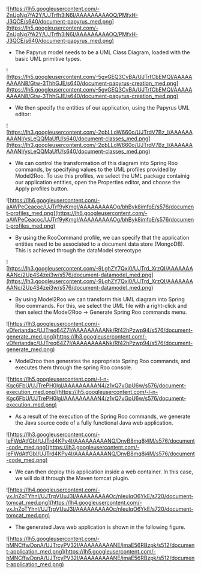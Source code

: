 ![https://lh5.googleusercontent.com/-ZnUgNg7fA2Y/UJTrfh3iN6I/AAAAAAAAAOQ/PMfxH-J3QCE/s640/document-papyrus_med.png](https://lh5.googleusercontent.com/-ZnUgNg7fA2Y/UJTrfh3iN6I/AAAAAAAAAOQ/PMfxH-J3QCE/s640/document-papyrus_med.png)

  * The Papyrus model needs to be a UML Class Diagram, loaded with the basic UML primitive types.

![https://lh5.googleusercontent.com/-5gvGEQ3CvBA/UJTrfCbEMQI/AAAAAAAAAN8/Gtw-3ThhGJE/s640/document-papyrus-creation_med.png](https://lh5.googleusercontent.com/-5gvGEQ3CvBA/UJTrfCbEMQI/AAAAAAAAAN8/Gtw-3ThhGJE/s640/document-papyrus-creation_med.png)

  * We then specify the entities of our application, using the Papyrus UML editor:

![https://lh3.googleusercontent.com/-2pbLLoW660o/UJTrdV7Bz_I/AAAAAAAAANI/ysLeQQMaUfU/s640/document-classes_med.png](https://lh3.googleusercontent.com/-2pbLLoW660o/UJTrdV7Bz_I/AAAAAAAAANI/ysLeQQMaUfU/s640/document-classes_med.png)

  * We can control the transformation of this diagram into Spring Roo commands, by specifying values to the UML profiles provided by Model2Roo. To use this profiles, we select the UML package containig our application entities, open the Properties editor, and choose the Apply profiles button.

![https://lh6.googleusercontent.com/-aAWPeCeacoc/UJTrf9yKmgI/AAAAAAAAAOg/bhByk8imfoE/s576/document-profiles_med.png](https://lh6.googleusercontent.com/-aAWPeCeacoc/UJTrf9yKmgI/AAAAAAAAAOg/bhByk8imfoE/s576/document-profiles_med.png)

  * By using the RooCommand profile, we can specify that the application entities need to be associated to a document data store (MongoDB). This is achieved through the dataModel stereotype.

![https://lh3.googleusercontent.com/-9LghZY7Qxi0/UJTrd_XrzQI/AAAAAAAAANc/2Up4S4zei3w/s576/document-datamodel_med.png](https://lh3.googleusercontent.com/-9LghZY7Qxi0/UJTrd_XrzQI/AAAAAAAAANc/2Up4S4zei3w/s576/document-datamodel_med.png)

  * By using Model2Roo we can transform this UML diagram into Spring Roo commands. For this, we select the UML file with a right-click and then select the Model2Roo -> Generate Spring Roo commands menu.

![https://lh3.googleusercontent.com/-vDferiandac/UJTreq64Z7I/AAAAAAAAANk/Rf42hPzwp94/s576/document-generate_med.png](https://lh3.googleusercontent.com/-vDferiandac/UJTreq64Z7I/AAAAAAAAANk/Rf42hPzwp94/s576/document-generate_med.png)

  * Model2roo then generates the appropriate Spring Roo commands, and executes them through the spring Roo console.

![https://lh5.googleusercontent.com/-l-n-Kgc6FbU/UJTrePH0lgI/AAAAAAAAAN4/z1vQ7vGpU6w/s576/document-execution_med.png](https://lh5.googleusercontent.com/-l-n-Kgc6FbU/UJTrePH0lgI/AAAAAAAAAN4/z1vQ7vGpU6w/s576/document-execution_med.png)

  * As a result of the execution of the Spring Roo commands, we generate the Java source code of a fully functional Java web application.

![https://lh3.googleusercontent.com/-leFWdAtfGbI/UJTrd4KPy4I/AAAAAAAAANQ/DnvB8mq8j4M/s576/document-code_med.png](https://lh3.googleusercontent.com/-leFWdAtfGbI/UJTrd4KPy4I/AAAAAAAAANQ/DnvB8mq8j4M/s576/document-code_med.png)

  * We can then deploy this application inside a web container. In this case, we will do it through the Maven tomcat plugin.

![https://lh4.googleusercontent.com/-yxJnZoTYhnI/UJTrgVUuJ3I/AAAAAAAAAOc/nIeuIqO6YkE/s720/document-tomcat_med.png](https://lh4.googleusercontent.com/-yxJnZoTYhnI/UJTrgVUuJ3I/AAAAAAAAAOc/nIeuIqO6YkE/s720/document-tomcat_med.png)

  * The generated Java web application is shown in the following figure.

![https://lh5.googleusercontent.com/-hMNCffwDonA/UJTrcyPV32I/AAAAAAAAANE/imaE56RBzpk/s512/document-application_med.png](https://lh5.googleusercontent.com/-hMNCffwDonA/UJTrcyPV32I/AAAAAAAAANE/imaE56RBzpk/s512/document-application_med.png)